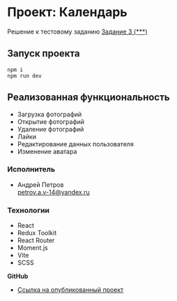 # Проект: Календарь
Решение к тестовому заданию [Задание 3 (***)](https://github.com/GPB-COS/test-work-react/tree/master/test%203)

## Запуск проекта 
```
npm i
npm run dev
```

## Реализованная функциональность
+ Загрузка фотографий
+ Открытие фотографий
+ Удаление фотографий
+ Лайки
+ Редактирование данных пользователя
+ Изменение аватара

### Исполнитель

+ Андрей Петров  
  <petrov.a.v-14@yandex.ru>

### Технологии

+ React
+ Redux Toolkit
+ React Router
+ Moment.js
+ Vite
+ SCSS

**GitHub**

+ [Ссылка на опубликованный проект]()

